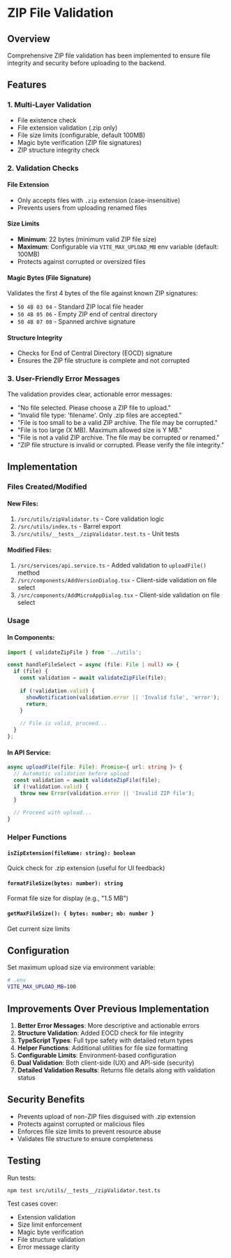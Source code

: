 # ZIP File Validation

## Overview

Comprehensive ZIP file validation has been implemented to ensure file integrity and security before uploading to the backend.

## Features

### 1. **Multi-Layer Validation**
- File existence check
- File extension validation (.zip only)
- File size limits (configurable, default 100MB)
- Magic byte verification (ZIP file signatures)
- ZIP structure integrity check

### 2. **Validation Checks**

#### File Extension
- Only accepts files with `.zip` extension (case-insensitive)
- Prevents users from uploading renamed files

#### Size Limits
- **Minimum**: 22 bytes (minimum valid ZIP file size)
- **Maximum**: Configurable via `VITE_MAX_UPLOAD_MB` env variable (default: 100MB)
- Protects against corrupted or oversized files

#### Magic Bytes (File Signature)
Validates the first 4 bytes of the file against known ZIP signatures:
- `50 4B 03 04` - Standard ZIP local file header
- `50 4B 05 06` - Empty ZIP end of central directory
- `50 4B 07 08` - Spanned archive signature

#### Structure Integrity
- Checks for End of Central Directory (EOCD) signature
- Ensures the ZIP file structure is complete and not corrupted

### 3. **User-Friendly Error Messages**

The validation provides clear, actionable error messages:
- "No file selected. Please choose a ZIP file to upload."
- "Invalid file type: 'filename'. Only .zip files are accepted."
- "File is too small to be a valid ZIP archive. The file may be corrupted."
- "File is too large (X MB). Maximum allowed size is Y MB."
- "File is not a valid ZIP archive. The file may be corrupted or renamed."
- "ZIP file structure is invalid or corrupted. Please verify the file integrity."

## Implementation

### Files Created/Modified

#### New Files:
1. `/src/utils/zipValidator.ts` - Core validation logic
2. `/src/utils/index.ts` - Barrel export
3. `/src/utils/__tests__/zipValidator.test.ts` - Unit tests

#### Modified Files:
1. `/src/services/api.service.ts` - Added validation to `uploadFile()` method
2. `/src/components/AddVersionDialog.tsx` - Client-side validation on file select
3. `/src/components/AddMicroAppDialog.tsx` - Client-side validation on file select

### Usage

#### In Components:
```typescript
import { validateZipFile } from '../utils';

const handleFileSelect = async (file: File | null) => {
  if (file) {
    const validation = await validateZipFile(file);
    
    if (!validation.valid) {
      showNotification(validation.error || 'Invalid file', 'error');
      return;
    }
    
    // File is valid, proceed...
  }
};
```

#### In API Service:
```typescript
async uploadFile(file: File): Promise<{ url: string }> {
  // Automatic validation before upload
  const validation = await validateZipFile(file);
  if (!validation.valid) {
    throw new Error(validation.error || 'Invalid ZIP file');
  }
  
  // Proceed with upload...
}
```

### Helper Functions

#### `isZipExtension(fileName: string): boolean`
Quick check for .zip extension (useful for UI feedback)

#### `formatFileSize(bytes: number): string`
Format file size for display (e.g., "1.5 MB")

#### `getMaxFileSize(): { bytes: number; mb: number }`
Get current size limits

## Configuration

Set maximum upload size via environment variable:

```bash
# .env
VITE_MAX_UPLOAD_MB=100
```

## Improvements Over Previous Implementation

1. **Better Error Messages**: More descriptive and actionable errors
2. **Structure Validation**: Added EOCD check for file integrity
3. **TypeScript Types**: Full type safety with detailed return types
4. **Helper Functions**: Additional utilities for file size formatting
5. **Configurable Limits**: Environment-based configuration
6. **Dual Validation**: Both client-side (UX) and API-side (security)
7. **Detailed Validation Results**: Returns file details along with validation status

## Security Benefits

- Prevents upload of non-ZIP files disguised with .zip extension
- Protects against corrupted or malicious files
- Enforces file size limits to prevent resource abuse
- Validates file structure to ensure completeness

## Testing

Run tests:
```bash
npm test src/utils/__tests__/zipValidator.test.ts
```

Test cases cover:
- Extension validation
- Size limit enforcement
- Magic byte verification
- File structure validation
- Error message clarity
